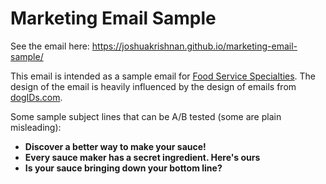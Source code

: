 # Marketing Email Sample

See the email here: https://joshuakrishnan.github.io/marketing-email-sample/

This email is intended as a sample email for [Food Service Specialties](https://www.foodservicespecialties.com/). The design of the email is heavily influenced by the design of emails from [dogIDs.com](https://www.dogids.com).

Some sample subject lines that can be A/B tested (some are plain misleading):

- **Discover a better way to make your sauce!**
- **Every sauce maker has a secret ingredient. Here's ours**
- **Is your sauce bringing down your bottom line?**

